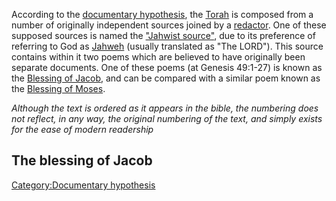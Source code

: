 According to the <a href="w:documentary_hypothesis" class="wikilink"
title="documentary hypothesis">documentary hypothesis</a>, the
<a href="w:Torah" class="wikilink" title="Torah">Torah</a> is composed
from a number of originally independent sources joined by a
<a href="w:redaction" class="wikilink" title="redactor">redactor</a>.
One of these supposed sources is named the
<a href="w:Jahwist" class="wikilink"
title="&quot;Jahwist source&quot;">"Jahwist source"</a>, due to its
preference of referring to God as
<a href="w:Jahweh" class="wikilink" title="Jahweh">Jahweh</a> (usually
translated as "The LORD"). This source contains within it two poems
which are believed to have originally been separate documents. One of
these poems (at Genesis 49:1-27) is known as the
<a href="w:Blessing_of_Jacob" class="wikilink"
title="Blessing of Jacob">Blessing of Jacob</a>, and can be compared
with a similar poem known as the
<a href="w:Blessing_of_Moses" class="wikilink"
title="Blessing of Moses">Blessing of Moses</a>.

*Although the text is ordered as it appears in the bible, the numbering
does not reflect, in any way, the original numbering of the text, and
simply exists for the ease of modern readership*

## The blessing of Jacob

<a href="Category:Documentary_hypothesis" class="wikilink"
title="Category:Documentary hypothesis">Category:Documentary
hypothesis</a>
